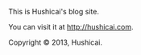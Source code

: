 This is Hushicai's blog site.

You can visit it at http://hushicai.com.

Copyright © 2013, Hushicai.
